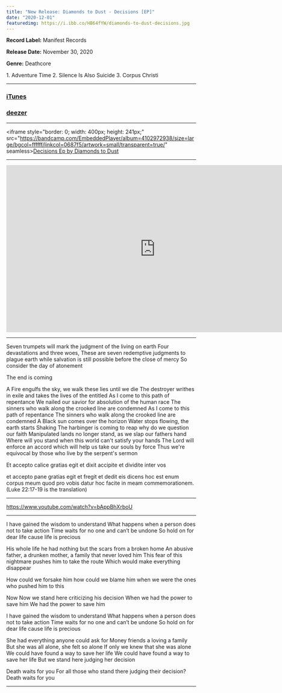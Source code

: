 ```yaml
---
title: "New Release: Diamonds to Dust - Decisions [EP]"
date: "2020-12-01"
featuredimg: https://i.ibb.co/HB64fYW/diamonds-to-dust-decisions.jpg
---
```


**Record Label:** Manifest Records

**Release Date:** November 30, 2020

**Genre:** Deathcore

1\. Adventure Time 2. Silence Is Also Suicide 3. Corpus Christi

* * *

### [iTunes](https://music.apple.com/gh/album/decisions-single/1539797556?uo=4&app=itunes&ct=684506&at=1001lbRT)

### [deezer](https://www.deezer.com/us/album/185771532)

* * *

\<iframe style="border: 0; width: 400px; height: 241px;" src="https://bandcamp.com/EmbeddedPlayer/album=4102972938/size=large/bgcol=ffffff/linkcol=0687f5/artwork=small/transparent=true/" seamless><a href="https://diamondstodust.bandcamp.com/album/decisions-ep">Decisions Ep by Diamonds to Dust</a></iframe>

* * *

<iframe frameborder="0" scrolling="no" marginheight="0" marginwidth="0"width="788.54" height="443" type="text/html" src="https://www.youtube.com/embed/jQ0eJr8n3d0?autoplay=0&fs=0&iv_load_policy=3&showinfo=0&rel=0&cc_load_policy=0&start=0&end=0&origin=https://youtubeembedcode.com"><div><small><a href="https://youtubeembedcode.com/es/">youtubeembedcode es</a></small></div><div><small><a href="https://www.hostsearch.com/">ultimate Web traffic</a></small></div></iframe>

* * *

Seven trumpets will mark the judgment of the living on earth Four devastations and three woes, These are seven redemptive judgments to plague earth while salvation is still possible before the close of mercy So consider the day of atonement

The end is coming

A Fire engulfs the sky, we walk these lies until we die The destroyer writhes in exile and takes the lives of the entitled As I come to this path of repentance We nailed our savior for absolution of the human race The sinners who walk along the crooked line are condemned As I come to this path of repentance The sinners who walk along the crooked line are condemned A Black sun comes over the horizon Water stops flowing, the earth starts Shaking The harbinger is coming to reap why do we question our faith Manipulated lands no longer stand, as we slap our fathers hand Where will you stand when this world can't satisfy your hands The Lord will enforce an accord which will help us take our souls by force Thus we're equivocal by those who live by the serpent's sermon

Et accepto calice gratias egit et dixit accipite et dividite inter vos

et accepto pane gratias egit et fregit et dedit eis dicens hoc est enum corpus meum quod pro vobis datur hoc facite in meam commemorationem. (Luke 22:17-19 is the translation)

* * *

https://www.youtube.com/watch?v=bAppBhXrboU

* * *

I have gained the wisdom to understand What happens when a person does not to take action Time waits for no one and can’t be undone So hold on for dear life cause life is precious

His whole life he had nothing but the scars from a broken home An abusive father, a drunken mother, a family that never loved him This fear of this nightmare pushes him to take the route Which would make everything disappear

How could we forsake him how could we blame him when we were the ones who pushed him to this

Now Now we stand here criticizing his decision When we had the power to save him We had the power to save him

I have gained the wisdom to understand What happens when a person does not to take action Time waits for no one and can’t be undone So hold on for dear life cause life is precious

She had everything anyone could ask for Money friends a loving a family But she was all alone, she felt so alone If only we knew that she was alone We could have found a way to save her life We could have found a way to save her life But we stand here judging her decision

Death waits for you For all those who stand there judging their decision? Death waits for you

* * *
